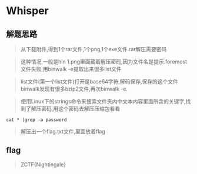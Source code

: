 # Whisper

## 解题思路

> 从下载附件,得到1个rar文件,1个png,1个exe文件.rar解压需要密码

> 这种情况,一般是hin 1.png里面藏着解压密码,因为文件名是提示.foremost文件失败,用binwalk -e提取出来很多list文件

> list文件(第一个list文件)打开是base64字符,解码保存,保存的这个文件binwalk发现有很多bzip2文件,再次binwalk -e.

> 使用Linux下的strings命令来搜索文件夹内中文本内容里面所含的关键字,找到了解压密码,用这个密码去解压压缩包看看

```
cat * |grep -a password
```

> 解压出一个flag.txt文件,里面放着flag

## flag

> ZCTF{Nightingale}
